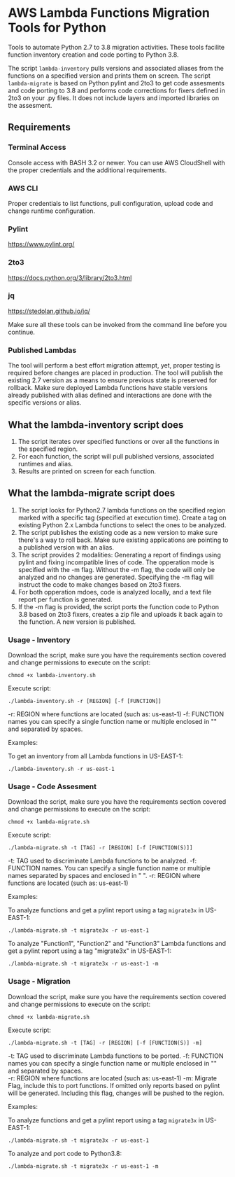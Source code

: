 # AWS Lambda Functions Migration Tools for Python

Tools to automate Python 2.7 to 3.8 migration activities. These tools facilite function inventory creation and code porting to Python 3.8. 

The script `lambda-inventory` pulls versions and associated aliases from the functions on a specified version and prints them on screen.
The script `lambda-migrate` is based on Python pylint and 2to3 to get code assesments and code porting to 3.8 and performs code corrections for fixers defined in 2to3 on your .py files. It does not include layers and imported libraries on the assesment.

## Requirements
### Terminal Access
Console access with BASH 3.2 or newer. You can use AWS CloudShell with the proper credentials and the additional requirements.

### AWS CLI 
Proper credentials to list functions, pull configuration, upload code and change runtime configuration.

### Pylint
https://www.pylint.org/

### 2to3
https://docs.python.org/3/library/2to3.html

### jq
https://stedolan.github.io/jq/

Make sure all these tools can be invoked from the command line before you continue.


### Published Lambdas
The tool will perform a best effort migration attempt, yet, proper testing is required before changes are placed in production. The tool will publish the existing 2.7 version as a means to ensure previous state is preserved for rollback. Make sure deployed Lambda functions have stable versions already published with alias defined and interactions are done with the specific versions or alias.

## What the lambda-inventory script does
1. The script iterates over specified functions or over all the functions in the specified region.
2. For each function, the script will pull published versions, associated runtimes and alias.
3. Results are printed on screen for each function.

## What the lambda-migrate script does
1. The script looks for Python2.7 lambda functions on the specified region marked with a specific tag (specified at execution time). Create a tag on existing Python 2.x Lambda functions to select the ones to be analyzed.
2. The script publishes the existing code as a new version to make sure there's a way to roll back. Make sure existing applications are pointing to a published version with an alias.
3. The script provides 2 modalities: Generating a report of findings using pylint and fixing incompatible lines of code. The opperation mode is specified with the -m flag. Without the -m flag, the code will only be analyzed and no changes are generated. Specifying the -m flag will instruct the code to make changes based on 2to3 fixers.
4. For both opperation mdoes, code is analyzed locally, and a text file report per function is generated.
5. If the -m flag is provided, the script ports the function code to Python 3.8 based on 2to3 fixers, creates a zip file and uploads it back again to the function. A new version is published.

### Usage - Inventory
Download the script, make sure you have the requirements section covered and change permissions to execute on the script:

`chmod +x lambda-inventory.sh`

Execute script:

`./lambda-inventory.sh -r [REGION] [-f [FUNCTION]]`

-r: REGION where functions are located (such as: us-east-1)
-f: FUNCTION names you can specify a single function name or multiple enclosed in "" and separated by spaces.

Examples:

To get an inventory from all Lambda functions in US-EAST-1:

`./lambda-inventory.sh -r us-east-1`

### Usage - Code Assesment
Download the script, make sure you have the requirements section covered and change permissions to execute on the script:

`chmod +x lambda-migrate.sh`

Execute script:

`./lambda-migrate.sh -t [TAG] -r [REGION] [-f [FUNCTION(S)]]`

-t: TAG used to discriminate Lambda functions to be analyzed.
-f: FUNCTION names. You can specify a single function name or multiple names separated by spaces and enclosed in " ".
-r: REGION where functions are located (such as: us-east-1)

Examples:

To analyze functions and get a pylint report using a tag `migrate3x` in US-EAST-1:

`./lambda-migrate.sh -t migrate3x -r us-east-1`

To analyze "Function1", "Function2" and "Function3" Lambda functions and get a pylint report using a tag "migrate3x" in US-EAST-1:

`./lambda-migrate.sh -t migrate3x -r us-east-1 -m`



### Usage - Migration
Download the script, make sure you have the requirements section covered and change permissions to execute on the script:

`chmod +x lambda-migrate.sh`

Execute script:

`./lambda-migrate.sh -t [TAG] -r [REGION] [-f [FUNCTION(S)] -m]`

-t: TAG used to discriminate Lambda functions to be ported.
-f: FUNCTION names you can specify a single function name or multiple enclosed in "" and separated by spaces.  
-r: REGION where functions are located (such as: us-east-1)
-m: Migrate Flag, include this to port functions. If omitted only reports based on pylint will be generated. Including this flag, changes will be pushed to the region.

Examples:

To analyze functions and get a pylint report using a tag `migrate3x` in US-EAST-1:

`./lambda-migrate.sh -t migrate3x -r us-east-1`

To analyze and port code to Python3.8:

`./lambda-migrate.sh -t migrate3x -r us-east-1 -m`


